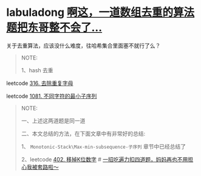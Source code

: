 # labuladong [啊这，一道数组去重的算法题把东哥整不会了…](https://mp.weixin.qq.com/s/Yq49ZBEW3DJx6nXk1fMusw)



关于去重算法，应该没什么难度，往哈希集合里面塞不就行了么？

> NOTE: 
>
> 1、hash 去重



leetcode [316. 去除重复字母](https://leetcode-cn.com/problems/remove-duplicate-letters/)

leetcode [1081. 不同字符的最小子序列](https://leetcode-cn.com/problems/smallest-subsequence-of-distinct-characters/)

> NOTE: 
>
> 一、上述这两道题是同一道
>
> 二、本文总结的方法，在下面文章中有非常好的总结:
>
> 1、 `Monotonic-Stack\Max-min-subsequence-子序列` 章节中已经总结了
>
> 2、leetcode [402. 移掉K位数字](https://leetcode-cn.com/problems/remove-k-digits/) # [一招吃遍力扣四道题，妈妈再也不用担心我被套路啦～](https://leetcode-cn.com/problems/remove-k-digits/solution/yi-zhao-chi-bian-li-kou-si-dao-ti-ma-ma-zai-ye-b-5/)